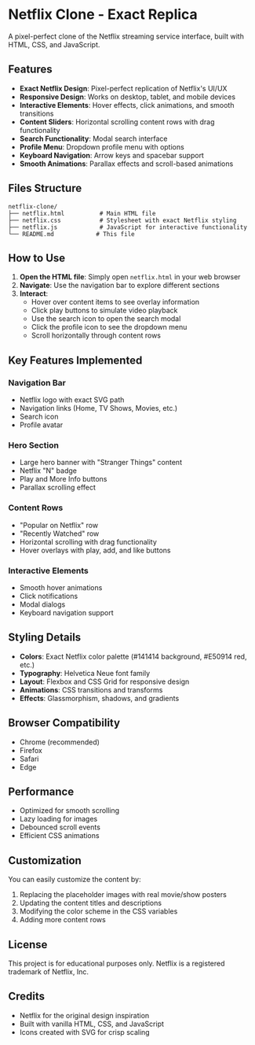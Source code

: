# Netflix Clone - Exact Replica

A pixel-perfect clone of the Netflix streaming service interface, built with HTML, CSS, and JavaScript.

## Features

- **Exact Netflix Design**: Pixel-perfect replication of Netflix's UI/UX
- **Responsive Design**: Works on desktop, tablet, and mobile devices
- **Interactive Elements**: Hover effects, click animations, and smooth transitions
- **Content Sliders**: Horizontal scrolling content rows with drag functionality
- **Search Functionality**: Modal search interface
- **Profile Menu**: Dropdown profile menu with options
- **Keyboard Navigation**: Arrow keys and spacebar support
- **Smooth Animations**: Parallax effects and scroll-based animations

## Files Structure

```
netflix-clone/
├── netflix.html          # Main HTML file
├── netflix.css           # Stylesheet with exact Netflix styling
├── netflix.js            # JavaScript for interactive functionality
└── README.md            # This file
```

## How to Use

1. **Open the HTML file**: Simply open `netflix.html` in your web browser
2. **Navigate**: Use the navigation bar to explore different sections
3. **Interact**: 
   - Hover over content items to see overlay information
   - Click play buttons to simulate video playback
   - Use the search icon to open the search modal
   - Click the profile icon to see the dropdown menu
   - Scroll horizontally through content rows

## Key Features Implemented

### Navigation Bar
- Netflix logo with exact SVG path
- Navigation links (Home, TV Shows, Movies, etc.)
- Search icon
- Profile avatar

### Hero Section
- Large hero banner with "Stranger Things" content
- Netflix "N" badge
- Play and More Info buttons
- Parallax scrolling effect

### Content Rows
- "Popular on Netflix" row
- "Recently Watched" row
- Horizontal scrolling with drag functionality
- Hover overlays with play, add, and like buttons

### Interactive Elements
- Smooth hover animations
- Click notifications
- Modal dialogs
- Keyboard navigation support

## Styling Details

- **Colors**: Exact Netflix color palette (#141414 background, #E50914 red, etc.)
- **Typography**: Helvetica Neue font family
- **Layout**: Flexbox and CSS Grid for responsive design
- **Animations**: CSS transitions and transforms
- **Effects**: Glassmorphism, shadows, and gradients

## Browser Compatibility

- Chrome (recommended)
- Firefox
- Safari
- Edge

## Performance

- Optimized for smooth scrolling
- Lazy loading for images
- Debounced scroll events
- Efficient CSS animations

## Customization

You can easily customize the content by:
1. Replacing the placeholder images with real movie/show posters
2. Updating the content titles and descriptions
3. Modifying the color scheme in the CSS variables
4. Adding more content rows

## License

This project is for educational purposes only. Netflix is a registered trademark of Netflix, Inc.

## Credits

- Netflix for the original design inspiration
- Built with vanilla HTML, CSS, and JavaScript
- Icons created with SVG for crisp scaling 